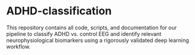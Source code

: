 # ADHD-classification
This repository contains all code, scripts, and documentation for our pipeline to classify ADHD vs. control EEG and identify relevant neurophysiological biomarkers using a rigorously validated deep learning workflow.
